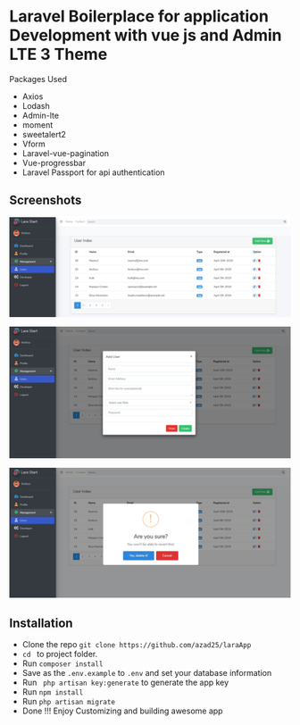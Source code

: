 # Laravel Boilerplace for application Development with vue js and Admin LTE 3 Theme

Packages Used
* Axios
* Lodash
* Admin-lte
* moment
* sweetalert2
* Vform
* Laravel-vue-pagination
* Vue-progressbar
* Laravel Passport for api authentication

## Screenshots

![alt text](https://raw.githubusercontent.com/azad25/laraApp/master/screenshots/1.png)

![alt text](https://raw.githubusercontent.com/azad25/laraApp/master/screenshots/2.png)

![alt text](https://raw.githubusercontent.com/azad25/laraApp/master/screenshots/3.png)

## Installation

* Clone the repo ` git clone https://github.com/azad25/laraApp `
* `cd ` to project folder. 
* Run ` composer install `
* Save as the `.env.example` to `.env` and set your database information 
* Run ` php artisan key:generate` to generate the app key
* Run ` npm install ` 
* Run ` php artisan migrate ` 
* Done !!! Enjoy Customizing and building awesome app 

